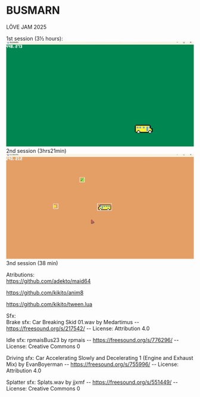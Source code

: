 # BUSMARN
LÖVE JAM 2025  

1st session (3½ hours):
![](busmarn_love2d_2025_jam.gif)  
2nd session (3hrs21min)  
![](busmarn_7_hours_in_resized.gif)  
3nd session (38 min)  


Atributions:  
https://github.com/adekto/maid64

https://github.com/kikito/anim8  

https://github.com/kikito/tween.lua  

Sfx:  
Brake sfx: Car Breaking Skid 01.wav by Medartimus -- https://freesound.org/s/217542/ -- License: Attribution 4.0  
  
Idle sfx: rpmaisBus23 by rpmais -- https://freesound.org/s/776296/ -- License: Creative Commons 0  
  
Driving sfx:  Car Accelerating Slowly and Decelerating 1 (Engine and Exhaust Mix) by EvanBoyerman -- https://freesound.org/s/755996/ -- License: Attribution 4.0
  
Splatter sfx: Splats.wav by jjxmf -- https://freesound.org/s/551449/ -- License: Creative Commons 0  
